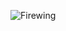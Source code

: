 ![Firewing](https://github.com/nfarina/firewing/assets/117280/e405de1e-afe0-4202-a286-e49817699321)
